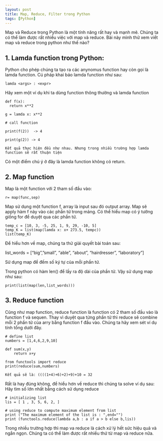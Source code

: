 ```yaml
---
layout: post
title: Map, Reduce, Filter trong Python
tags: [Python]
---
```


Map và Reduce trong Python là một tính năng rất hay và mạnh mẽ. Chúng ta có thể làm được rất nhiều việc với map và reduce. Bài này mình thử xem viết map và reduce trong python như thế nào?

## 1. Lamda function trong Python:
Python cho phép chúng ta tạo ra các anynomus function hay còn gọi là lamda function. Cú pháp khai báo lamda function như sau:
~~~~
lamda <args> : <expr>
~~~~

Hãy xem một ví dụ khi ta dùng function thông thường và lamda function

~~~~
def f(x):
  return x**2
  
g = lamda x: x**2 

# call function 

print(f(2))  -> 4 

print(g(2)) -> 4 

Kết quả thực hiện đều như nhau. Nhưng trong nhiều trường hợp lamda function sẽ rất thuận tiện

~~~~

Có một điểm chú ý ở đây là lamda function không có return.

## 2. Map function 
Map là một function với 2 tham số đầu vào:

~~~~
r= map(func,sep)
~~~~

Map sử dụng một function f, array là input sau đó output array. Map sẽ apply hàm f này vào các phần tử trong mảng. Có thể hiểu map có ý tưởng giống for để duyệt qua các phần tử.

~~~~
temp_c = [10, 3, -5, 25, 1, 9, 29, -10, 5]
temp_K = list(map(lamda x: x+ 273.5, tempc))
list(temp_K)
~~~~

Để hiểu hơn về map, chúng ta thử giải quyết bài toán sau: 

list_words = [“big”,”small”, “able”, “about”, “hairdresser”, “laboratory”] 

Sử dụng map để đếm số ký tự của mỗi phần tử. 

Trong python có hàm len() để lấy ra độ dài của phần tử. Vậy sử dụng map như sau:

~~~~
print(list(map(len,list_words)))
~~~~ 

## 3. Reduce function 

Cũng như map function, reduce function là function có 2 tham số đầu vào là function f và sequen. Thay vì duyệt qua từng phần tử thì reduce sẽ combine mỗi 2 phần tử của arry bằng function f đầu vào. Chúng ta hãy xem sét ví dụ tính tổng dưới đây.

~~~~
# define list 
numbers = [1,4,6,2,9,10]

def sum(x,y)
    return x+y
    
from functools import reduce 
print(reduce(sum,numbers)

Kết quả sẽ là: ((((1+4)+6)+2)+9)+10 = 32
~~~~

Rất là hay đúng không, để hiểu hơn về reduce thì chúng ta solve ví dụ sau:
Hãy tìm số lớn nhất bằng cách sử dụng reduce 
~~~~
# initializing list 
lis = [ 1 , 3, 5, 6, 2, ] 

# using reduce to compute maximum element from list 
print ("The maximum element of the list is : ",end="") 
print (functools.reduce(lambda a,b : a if a > b else b,lis))
~~~~

Trong nhiều trường hợp thì map va reduce là cách xử lý hết sức hiệu quả và ngắn ngọn. Chúng ta có thể làm được rất nhiều thứ từ map và reduce nữa.

